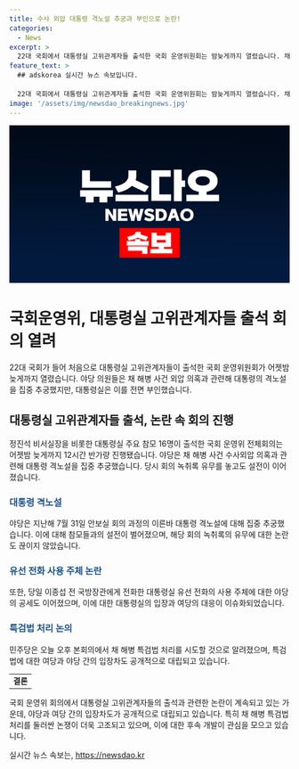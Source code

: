 ```yaml
---
title: 수사 외압 대통령 격노설 추궁과 부인으로 논란!
categories:
  - News
excerpt: >
  22대 국회에서 대통령실 고위관계자들 출석한 국회 운영위원회는 밤늦게까지 열렸습니다. 채 해병 사건 외압 의혹과 관련해 대통령의 격노설을 추궁하는 가운데 대통령실은 전면 부인했습니다. 야당과 대통령실 간 녹취록 논란과 특검법 재의요구권 문제도 논의되었으며, 민주당은 채 해병 특검법 처리를 시도할 것으로 전해졌습니다.
feature_text: >
  ## adskorea 실시간 뉴스 속보입니다.

  22대 국회에서 대통령실 고위관계자들 출석한 국회 운영위원회는 밤늦게까지 열렸습니다. 채 해병 사건 외압 의혹과 관련해 대통령의 격노설을 추궁하는 가운데 대통령실은 전면 부인했습니다. 야당과 대통령실 간 녹취록 논란과 특검법 재의요구권 문제도 논의되었으며, 민주당은 채 해병 특검법 처리를 시도할 것으로 전해졌습니다.
image: '/assets/img/newsdao_breakingnews.jpg'
---
```


<p><img src="/assets/img/newsdao_breakingnews.jpg" alt="adskorea 속보" /></p>

<h1>국회운영위, 대통령실 고위관계자들 출석 회의 열려</h1>

<p data-ke-size="size16">22대 국회가 들어 처음으로 대통령실 고위관계자들이 출석한 국회 운영위원회가 어젯밤 늦게까지 열렸습니다. 야당 의원들은 채 해병 사건 외압 의혹과 관련해 대통령의 격노설을 집중 추궁했지만, 대통령실은 이를 전면 부인했습니다.</p>

<h2 data-ke-size="size26">대통령실 고위관계자들 출석, 논란 속 회의 진행</h2>

<p data-ke-size="size16">정진석 비서실장을 비롯한 대통령실 주요 참모 16명이 출석한 국회 운영위 전체회의는 어젯밤 늦게까지 12시간 반가량 진행됐습니다. 야당은 채 해병 사건 수사외압 의혹과 관련해 대통령 격노설을 집중 추궁했습니다. 당시 회의 녹취록 유무를 놓고도 설전이 이어졌습니다.</p>

<h3 data-ke-size="size24"><b><span style="color: #1a5490;">대통령 격노설</span></b></h3>

<p data-ke-size="size16">야당은 지난해 7월 31일 안보실 회의 과정의 이른바 대통령 격노설에 대해 집중 추궁했습니다. 이에 대해 참모들과의 설전이 벌어졌으며, 해당 회의 녹취록의 유무에 대한 논란도 끊이지 않았습니다.</p>

<h3 data-ke-size="size24"><b><span style="color: #1a5490;">유선 전화 사용 주체 논란</span></b></h3>

<p data-ke-size="size16">또한, 당일 이종섭 전 국방장관에게 전화한 대통령실 유선 전화의 사용 주체에 대한 야당의 공세도 이어졌으며, 이에 대한 대통령실의 입장과 여당의 대응이 이슈화되었습니다.</p>

<h3 data-ke-size="size24"><b><span style="color: #1a5490;">특검법 처리 논의</span></b></h3>

<p data-ke-size="size16">민주당은 오늘 오후 본회의에서 채 해병 특검법 처리를 시도할 것으로 알려졌으며, 특검법에 대한 여당과 야당 간의 입장차도 공개적으로 대립되고 있습니다.</p>

<table>
    <tbody>
        <tr>
            <td style="text-align: center; height: 17px;"><b>결론</b></td>
        </tr>
    </tbody>
</table>

<p data-ke-size="size16">국회 운영위 회의에서 대통령실 고위관계자들의 출석과 관련한 논란이 계속되고 있는 가운데, 야당과 여당 간의 입장차도가 공개적으로 대립되고 있습니다. 특히 채 해병 특검법 처리를 둘러싼 논쟁이 더욱 고조되고 있으며, 이에 대한 후속 개발이 관심을 모으고 있습니다.</p>
실시간 뉴스 속보는, <a href="https://newsdao.kr" rel="dofollow">https://newsdao.kr</a>


